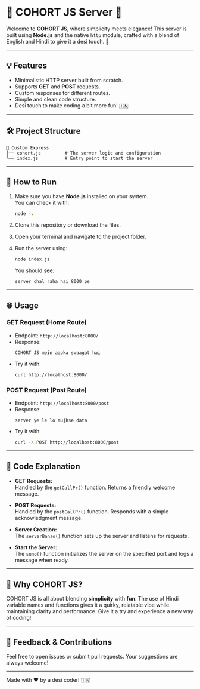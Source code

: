 # 🌟 **COHORT JS Server** 🌟  
Welcome to **COHORT JS**, where simplicity meets elegance! This server is built using **Node.js** and the native `http` module, crafted with a blend of English and Hindi to give it a desi touch. 🚀

---

## 💡 **Features**
- Minimalistic HTTP server built from scratch.
- Supports **GET** and **POST** requests.
- Custom responses for different routes.
- Simple and clean code structure.
- Desi touch to make coding a bit more fun! 🇮🇳

---

## 🛠️ **Project Structure**
```
📁 Custom Express
├── cohort.js         # The server logic and configuration
└── index.js          # Entry point to start the server
```

---

## 🚀 **How to Run**

1. Make sure you have **Node.js** installed on your system.  
   You can check it with:
   ```bash
   node -v
   ```
   
2. Clone this repository or download the files.

3. Open your terminal and navigate to the project folder.

4. Run the server using:
   ```bash
   node index.js
   ```
   You should see:
   ```
   server chal raha hai 8000 pe
   ```
   
---

## 🌐 **Usage**

### GET Request (Home Route)  
- Endpoint: `http://localhost:8000/`  
- Response:  
  ```
  COHORT JS mein aapka swaagat hai
  ```
- Try it with:
  ```bash
  curl http://localhost:8000/
  ```

### POST Request (Post Route)  
- Endpoint: `http://localhost:8000/post`  
- Response:  
  ```
  server ye le lo mujhse data
  ```
- Try it with:
  ```bash
  curl -X POST http://localhost:8000/post
  ```

---

## 📂 **Code Explanation**

- **GET Requests:**  
  Handled by the `getCallPr()` function. Returns a friendly welcome message.

- **POST Requests:**  
  Handled by the `postCallPr()` function. Responds with a simple acknowledgment message.

- **Server Creation:**  
  The `serverBanao()` function sets up the server and listens for requests.

- **Start the Server:**  
  The `suno()` function initializes the server on the specified port and logs a message when ready.

---

## 🎉 **Why COHORT JS?**  
COHORT JS is all about blending **simplicity** with **fun**. The use of Hindi variable names and functions gives it a quirky, relatable vibe while maintaining clarity and performance. Give it a try and experience a new way of coding!

---

## 💬 **Feedback & Contributions**
Feel free to open issues or submit pull requests. Your suggestions are always welcome!

---

Made with ❤️ by a desi coder! 🇮🇳